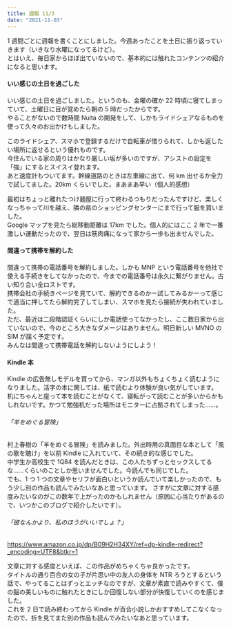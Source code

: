 ```yaml
---
title: 週報 11/3
date: "2021-11-03"
---
```


1 週間ごとに週報を書くことにしました。今週あったことを土日に振り返っていきます（いきなり水曜になってるけど）。  
とはいえ、毎日家からほぼ出ていないので、基本的には触れたコンテンツの紹介になると思います。

#### いい感じの土日を過ごした

いい感じの土日を過ごしました。というのも、金曜の確か 22 時頃に寝てしまっていて、土曜日に目が覚めたら朝の 5 時だったからです。  
やることがないので数時間 Nuita の開発をして、しかもライドシェアなるものを使って久々のお出かけもしました。

このライドシェア、スマホで登録するだけで自転車が借りられて、しかも返したい場所に返せるという優れものです。  
今住んでいる家の周りはかなり厳しい坂が多いのですが、アシストの設定を「強」にするとスイスイ登れます。  
あと速度計もついてます。幹線道路のときは左車線に出て、何 km 出せるか全力で試してました。20km くらいでした。まあまあ早い（個人的感想）

最初はちょっと離れたつけ麺屋に行って終わるつもりだったんですけど、楽しくなっちゃって川を越え、隣の県のショッピングセンターにまで行って服を買いました。  
Google マップを見たら総移動距離は 17km でした。個人的にはここ 2 年で一番激しい運動だったので、翌日は筋肉痛になって家から一歩も出ませんでした。

#### 間違って携帯を解約した

間違って携帯の電話番号を解約しました。しかも MNP という電話番号を他社で使える手続きをしてなかったので、今までの電話番号は永久に繋がりません。古い知り合い全ロストです。   
携帯会社の手続きページを見ていて、解約できるのかー試してみるかーって感じで適当に押してたら解約完了してしまい、スマホを見たら接続が失われていました。  
ただ、最近は二段階認証くらいにしか電話使ってなかったし、ここ数日家から出ていないので、今のところ大きなダメージはありません。明日新しい MVNO の SIM が届く予定です。  
みんなは間違って携帯電話を解約しないようにしよう！

#### Kindle 本

Kindle の広告無しモデルを買ってから、マンガ以外もちょくちょく読むようになりました。活字の本に関しては、紙で読むより体験が良い気がしています。  
机にちゃんと座って本を読むことがなくて、寝転がって読むことが多いからかもしれないです。かつて勉強机だった場所はモニターに占拠されてしまった……。

###### 「羊をめぐる冒険」

村上春樹の「羊をめぐる冒険」を読みました。外出時用の真面目な本として「風の歌を聴け」を以前 Kindle に入れていて、その続き的な感じでした。  
中学生か高校生で 1Q84 を読んだときは、この人たちずっとセックスしてるな……くらいのことしか思いませんでした。今読んでも同じでした。  
でも、1 つ 1 つの文章やセリフが面白いというか読んでいて楽しかったので、もう少し別の作品も読んでみたいなあと思っています。 
さすがに文章に対する感度みたいなのがこの数年で上がったのかもしれません（原因に心当たりがあるので、いつかこのブログで紹介したいです）。

###### 「彼なんかより、私のほうがいいでしょ？」

https://www.amazon.co.jp/dp/B09H2H34XY/ref=dp-kindle-redirect?_encoding=UTF8&btkr=1

文章に対する感度といえば、この作品がめちゃくちゃ良かったです。  
タイトルの通り百合の女の子が片思い中の友人の身体を NTR ろうとするという話で、やってることはずっとエッチなのですが、文章が素直で読みやすくて、僕の脳の美しいものに触れたときにしか回復しない部分が快復していくのを感じました。  
これを 2 日で読み終わってから Kindle が百合小説しかおすすめしてこなくなったので、折を見てまた別の作品も読んでみたいなあと思っています。
